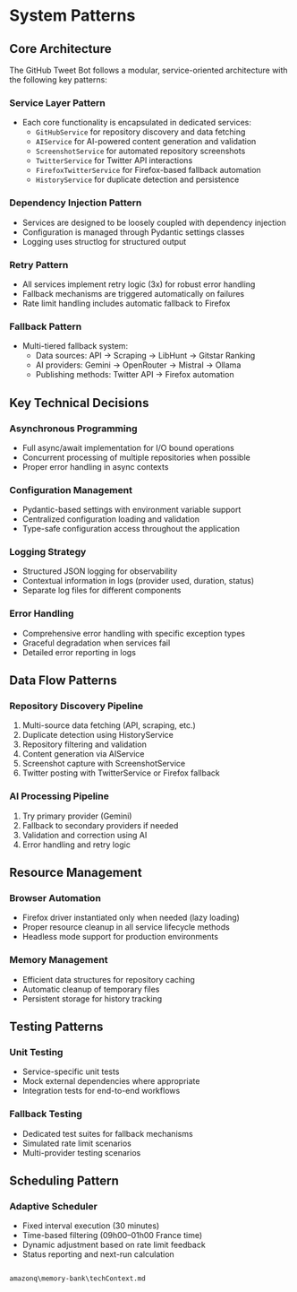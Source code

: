 # System Patterns

## Core Architecture

The GitHub Tweet Bot follows a modular, service-oriented architecture with the following key patterns:

### Service Layer Pattern
- Each core functionality is encapsulated in dedicated services:
  - `GitHubService` for repository discovery and data fetching
  - `AIService` for AI-powered content generation and validation
  - `ScreenshotService` for automated repository screenshots
  - `TwitterService` for Twitter API interactions
  - `FirefoxTwitterService` for Firefox-based fallback automation
  - `HistoryService` for duplicate detection and persistence

### Dependency Injection Pattern
- Services are designed to be loosely coupled with dependency injection
- Configuration is managed through Pydantic settings classes
- Logging uses structlog for structured output

### Retry Pattern
- All services implement retry logic (3x) for robust error handling
- Fallback mechanisms are triggered automatically on failures
- Rate limit handling includes automatic fallback to Firefox

### Fallback Pattern
- Multi-tiered fallback system:
  - Data sources: API → Scraping → LibHunt → Gitstar Ranking
  - AI providers: Gemini → OpenRouter → Mistral → Ollama
  - Publishing methods: Twitter API → Firefox automation

## Key Technical Decisions

### Asynchronous Programming
- Full async/await implementation for I/O bound operations
- Concurrent processing of multiple repositories when possible
- Proper error handling in async contexts

### Configuration Management
- Pydantic-based settings with environment variable support
- Centralized configuration loading and validation
- Type-safe configuration access throughout the application

### Logging Strategy
- Structured JSON logging for observability
- Contextual information in logs (provider used, duration, status)
- Separate log files for different components

### Error Handling
- Comprehensive error handling with specific exception types
- Graceful degradation when services fail
- Detailed error reporting in logs

## Data Flow Patterns

### Repository Discovery Pipeline
1. Multi-source data fetching (API, scraping, etc.)
2. Duplicate detection using HistoryService
3. Repository filtering and validation
4. Content generation via AIService
5. Screenshot capture with ScreenshotService
6. Twitter posting with TwitterService or Firefox fallback

### AI Processing Pipeline
1. Try primary provider (Gemini)
2. Fallback to secondary providers if needed
3. Validation and correction using AI
4. Error handling and retry logic

## Resource Management

### Browser Automation
- Firefox driver instantiated only when needed (lazy loading)
- Proper resource cleanup in all service lifecycle methods
- Headless mode support for production environments

### Memory Management
- Efficient data structures for repository caching
- Automatic cleanup of temporary files
- Persistent storage for history tracking

## Testing Patterns

### Unit Testing
- Service-specific unit tests
- Mock external dependencies where appropriate
- Integration tests for end-to-end workflows

### Fallback Testing
- Dedicated test suites for fallback mechanisms
- Simulated rate limit scenarios
- Multi-provider testing scenarios

## Scheduling Pattern

### Adaptive Scheduler
- Fixed interval execution (30 minutes)
- Time-based filtering (09h00–01h00 France time)
- Dynamic adjustment based on rate limit feedback
- Status reporting and next-run calculation
```

amazonq\memory-bank\techContext.md

